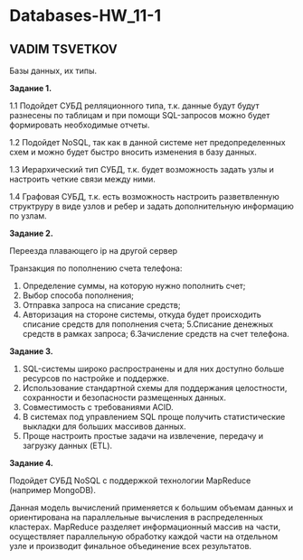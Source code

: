 # Databases-HW_11-1
## VADIM TSVETKOV

Базы данных, их типы.

**Задание 1.**

1.1 Подойдет СУБД релляционного типа, т.к. данные будут будут разнесены по таблицам и при помощи SQL-запросов можно будет формировать необходимые отчеты.

1.2  Подойдет NoSQL, так как в данной системе нет предопределенных схем и можно будет быстро вносить изменения в базу данных.

1.3 Иерархический тип СУБД, т.к. будет возможность задать узлы и настроить четкие связи между ними.

1.4  Графовая СУБД, т.к. есть возможность настроить разветвленную структруру в виде узлов и ребер и задать дополнительную информацию по узлам.

**Задание 2.**

Переезда плавающего ip на другой сервер

Транзакция по пополнению счета телефона:

1. Определение суммы, на которую нужно пополнить счет;
2. Выбор способа пополнения;
3. Отправка запроса на списание средств;
4. Авторизация на стороне системы, откуда будет происходить списание средств для пополнения счета;
5.Списание денежных средств в рамках запроса;
6.Зачисление средств на счет телефона.

**Задание 3.**

1. SQL-системы широко распространены и для них доступно больше ресурсов по настройке и поддержке.
2. Использование стандартной схемы для поддержания целостности, сохранности и безопасности размещенных данных.
3. Совместимость с требованиями ACID.
4. В системах под управлением SQL проще получить статистические выкладки для больших массивов данных.
5. Проще настроить простые задачи на извлечение, передачу и загрузку данных (ETL).

**Задание 4.**

Подойдет СУБД NoSQL с поддержкой технологии MapReduce (например MongoDB).

Данная модель вычислений применяется к большим объемам данных и ориентирована на параллельные вычисления в распределенных кластерах. MapReduce разделяет информационный массив на части, осуществляет параллельную обработку каждой части на отдельном узле и производит финальное объединение всех результатов.
